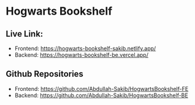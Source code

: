 # Hogwarts Bookshelf

## Live Link:

- Frontend: https://hogwarts-bookshelf-sakib.netlify.app/
- Backend: https://hogwarts-bookshelf-be.vercel.app/

## Github Repositories

- Frontend: https://github.com/Abdullah-Sakib/HogwartsBookshelf-FE
- Backend: https://github.com/Abdullah-Sakib/HogwartsBookshelf-BE

